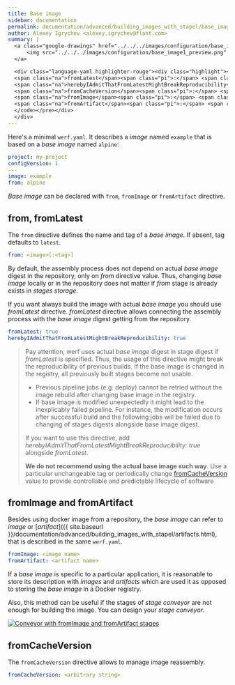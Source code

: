 ```yaml
---
title: Base image
sidebar: documentation
permalink: documentation/advanced/building_images_with_stapel/base_image.html
author: Alexey Igrychev <alexey.igrychev@flant.com>
summary: |
  <a class="google-drawings" href="../../../images/configuration/base_image1.png" data-featherlight="image">
      <img src="../../../images/configuration/base_image1_preview.png" alt="Base image">
  </a>

  <div class="language-yaml highlighter-rouge"><div class="highlight"><pre class="highlight"><code><span class="na">from</span><span class="pi">:</span> <span class="s">&lt;image[:&lt;tag&gt;]&gt;</span>
  <span class="na">fromLatest</span><span class="pi">:</span> <span class="s">&lt;bool&gt;</span>
  <span class="na">herebyIAdmitThatFromLatestMightBreakReproducibility</span><span class="pi">:</span> <span class="s">&lt;bool&gt;</span>
  <span class="na">fromCacheVersion</span><span class="pi">:</span> <span class="s">&lt;arbitrary string&gt;</span>
  <span class="na">fromImage</span><span class="pi">:</span> <span class="s">&lt;image name&gt;</span>
  <span class="na">fromArtifact</span><span class="pi">:</span> <span class="s">&lt;artifact name&gt;</span>
  </code></pre></div>
  </div>
---
```


Here's a minimal `werf.yaml`. It describes a _image_ named `example` that is based on a _base image_ named `alpine`:

```yaml
project: my-project
configVersion: 1
---
image: example
from: alpine
```

_Base image_ can be declared with `from`, `fromImage` or `fromArtifact` directive.

## from, fromLatest

The `from` directive defines the name and tag of a _base image_. If absent, tag defaults to `latest`.

```yaml
from: <image>[:<tag>]
```

By default, the assembly process does not depend on actual _base image_ digest in the repository, only on _from_ directive value.
Thus, changing _base image_ locally or in the repository does not matter if _from_ stage is already exists in _stages storage_.

If you want always build the image with actual _base image_ you should use _fromLatest_ directive.
_fromLatest_ directive allows connecting the assembly process with the _base image_ digest getting from the repository.

```yaml
fromLatest: true
herebyIAdmitThatFromLatestMightBreakReproducibility: true
```

> Pay attention, werf uses actual _base image_ digest in stage digest if _fromLatest_ is specified. Thus, the usage of this directive might break the reproducibility of previous builds. If the base image is changed in the registry, all previously built stages become not usable.
>
> * Previous pipeline jobs (e.g. deploy) cannot be retried without the image rebuild after changing base image in the registry.
> * If base image is modified unexpectedly it might lead to the inexplicably failed pipeline. For instance, the modification occurs after successful build and the following jobs will be failed due to changing of stages digests alongside base image digest.
>
> If you want to use this directive, add _herebyIAdmitThatFromLatestMightBreakReproducibility: true_ alongside _fromLatest_.
>
> **We do not recommend using the actual base image such way**. Use a particular unchangeable tag or periodically change [fromCacheVersion](#fromcacheversion) value to provide controllable and predictable lifecycle of software       

## fromImage and fromArtifact

Besides using docker image from a repository, the _base image_ can refer to _image_ or [_artifact_]({{ site.baseurl }}/documentation/advanced/building_images_with_stapel/artifacts.html), that is described in the same `werf.yaml`.

```yaml
fromImage: <image name>
fromArtifact: <artifact name>
```

If a _base image_ is specific to a particular application,
it is reasonable to store its description with _images_ and _artifacts_ which are used it as opposed to storing the _base image_ in a Docker registry.

Also, this method can be useful if the stages of _stage conveyor_ are not enough for building the image. You can design your _stage conveyor_.

<a class="google-drawings" href="../../../images/configuration/base_image2.png" data-featherlight="image">
<img src="../../../images/configuration/base_image2_preview.png" alt="Conveyor with fromImage and fromArtifact stages">
</a>

## fromCacheVersion

The `fromCacheVersion` directive allows to manage image reassembly.

```yaml
fromCacheVersion: <arbitrary string>
```
